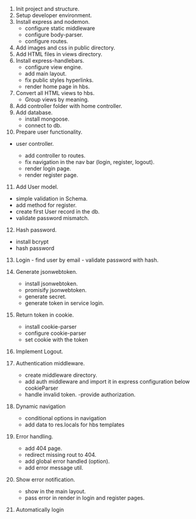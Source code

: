1. Init project and structure.
2. Setup developer environment.
3. Install express and nodemon.
   - configure static middleware
   - configure body-parser.
   - configure routes.
4. Add images and css in public directory.
5. Add HTML files in views directory.
6. Install express-handlebars.
   - configure view engine.
   - add main layout.
   - fix public styles hyperlinks.
   - render home page in hbs.
7. Convert all HTML views to hbs.
   - Group views by meaning.
8. Add controller folder with home controller.
9. Add database.
   - install mongoose.
   - connect to db.
10. Prepare user functionality.

- user controller.

  - add controller to routes.
  - fix navigation in the nav bar (login, register, logout).
  - render login page.
  - render register page.

11. Add User model.

- simple validation in Schema.
- add method for register.
- create first User record in the db.
- validate password mismatch.

12. Hash password.

- install bcrypt
- hash password

13. Login - find user by email - validate password with hash.

14. Generate jsonwebtoken.
    - install jsonwebtoken.
    - promisify jsonwebtoken.
    - generate secret.
    - generate token in service login.
15. Return token in cookie.
    - install cookie-parser
    - configure cookie-parser
    - set cookie with the token
16. Implement Logout.
17. Authentication middleware.
    - create middleware directory.
    - add auth middleware and import it in express configuration below cookieParser
    - handle invalid token.
      -provide authorization.
18. Dynamic navigation
    - conditional options in navigation
    - add data to res.locals for hbs templates
19. Error handling.
    - add 404 page.
    - redirect missing rout to 404.
    - add global error handled (option).
    - add error message util.
20. Show error notification.
    - show in the main layout.
    - pass error in render in login and register pages.
21. Automatically login
